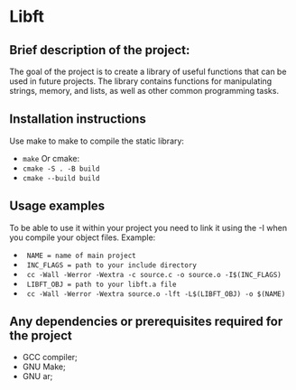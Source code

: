 # Libft

## Brief description of the project:
The goal of the project is to create a library of useful functions that can be used in future projects. The library contains functions for manipulating strings, memory, and lists, as well as other common programming tasks.

## Installation instructions
 Use make to make to compile the static library:
* ```make```
 Or cmake: 
* ```cmake -S . -B build```
* ```cmake --build build```

## Usage examples
 To be able to use it within your project you need to link it using the -I when you compile your object files.
 Example:
* ``` NAME = name of main project```
* ``` INC_FLAGS = path to your include directory```
* ``` cc -Wall -Werror -Wextra -c source.c -o source.o -I$(INC_FLAGS)```
* ``` LIBFT_OBJ = path to your libft.a file```
* ``` cc -Wall -Werror -Wextra source.o -lft -L$(LIBFT_OBJ) -o $(NAME)```

## Any dependencies or prerequisites required for the project
* GCC compiler;
* GNU Make;
* GNU ar;
